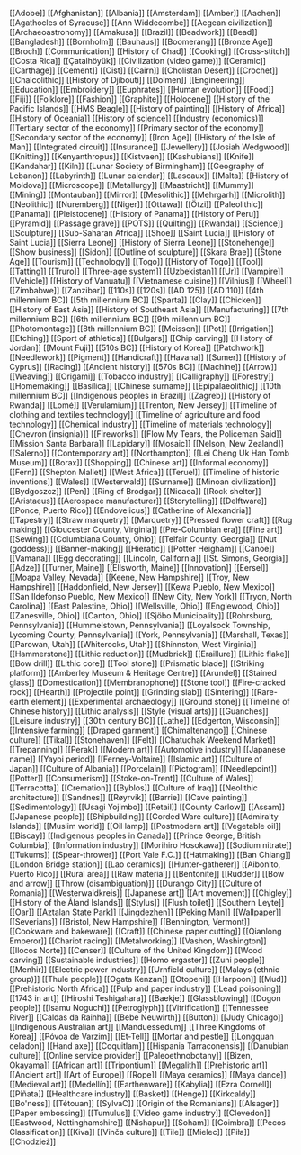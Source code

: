 [[Adobe]]
[[Afghanistan]]
[[Albania]]
[[Amsterdam]]
[[Amber]]
[[Aachen]]
[[Agathocles of Syracuse]]
[[Ann Widdecombe]]
[[Aegean civilization]]
[[Archaeoastronomy]]
[[Amakusa]]
[[Brazil]]
[[Beadwork]]
[[Bead]]
[[Bangladesh]]
[[Bornholm]]
[[Bauhaus]]
[[Boomerang]]
[[Bronze Age]]
[[Broch]]
[[Communication]]
[[History of Chad]]
[[Cooking]]
[[Cross-stitch]]
[[Costa Rica]]
[[Çatalhöyük]]
[[Civilization (video game)]]
[[Ceramic]]
[[Carthage]]
[[Cement]]
[[Cist]]
[[Cairn]]
[[Cholistan Desert]]
[[Crochet]]
[[Chalcolithic]]
[[History of Djibouti]]
[[Dolmen]]
[[Engineering]]
[[Education]]
[[Embroidery]]
[[Euphrates]]
[[Human evolution]]
[[Food]]
[[Fiji]]
[[Folklore]]
[[Fashion]]
[[Graphite]]
[[Holocene]]
[[History of the Pacific Islands]]
[[HMS Beagle]]
[[History of painting]]
[[History of Africa]]
[[History of Oceania]]
[[History of science]]
[[Industry (economics)]]
[[Tertiary sector of the economy]]
[[Primary sector of the economy]]
[[Secondary sector of the economy]]
[[Iron Age]]
[[History of the Isle of Man]]
[[Integrated circuit]]
[[Insurance]]
[[Jewellery]]
[[Josiah Wedgwood]]
[[Knitting]]
[[Kenyanthropus]]
[[Kistvaen]]
[[Kashubians]]
[[Knife]]
[[Kandahar]]
[[Kiln]]
[[Lunar Society of Birmingham]]
[[Geography of Lebanon]]
[[Labyrinth]]
[[Lunar calendar]]
[[Lascaux]]
[[Malta]]
[[History of Moldova]]
[[Microscope]]
[[Metallurgy]]
[[Maastricht]]
[[Mummy]]
[[Mining]]
[[Montauban]]
[[Mirror]]
[[Mesolithic]]
[[Mehrgarh]]
[[Microlith]]
[[Neolithic]]
[[Nuremberg]]
[[Niger]]
[[Ottawa]]
[[Ötzi]]
[[Paleolithic]]
[[Panama]]
[[Pleistocene]]
[[History of Panama]]
[[History of Peru]]
[[Pyramid]]
[[Passage grave]]
[[POTS]]
[[Quilting]]
[[Rwanda]]
[[Science]]
[[Sculpture]]
[[Sub-Saharan Africa]]
[[Shoe]]
[[Saint Lucia]]
[[History of Saint Lucia]]
[[Sierra Leone]]
[[History of Sierra Leone]]
[[Stonehenge]]
[[Show business]]
[[Sidon]]
[[Outline of sculpture]]
[[Skara Brae]]
[[Stone Age]]
[[Tourism]]
[[Technology]]
[[Togo]]
[[History of Togo]]
[[Tool]]
[[Tatting]]
[[Truro]]
[[Three-age system]]
[[Uzbekistan]]
[[Ur]]
[[Vampire]]
[[Vehicle]]
[[History of Vanuatu]]
[[Vietnamese cuisine]]
[[Vilnius]]
[[Wheel]]
[[Zimbabwe]]
[[Zanzibar]]
[[110s]]
[[120s]]
[[AD 125]]
[[AD 110]]
[[4th millennium BC]]
[[5th millennium BC]]
[[Sparta]]
[[Clay]]
[[Chicken]]
[[History of East Asia]]
[[History of Southeast Asia]]
[[Manufacturing]]
[[7th millennium BC]]
[[6th millennium BC]]
[[9th millennium BC]]
[[Photomontage]]
[[8th millennium BC]]
[[Meissen]]
[[Pot]]
[[Irrigation]]
[[Etching]]
[[Sport of athletics]]
[[Bulgars]]
[[Chip carving]]
[[History of Jordan]]
[[Mount Fuji]]
[[510s BC]]
[[History of Korea]]
[[Patchwork]]
[[Needlework]]
[[Pigment]]
[[Handicraft]]
[[Havana]]
[[Sumer]]
[[History of Cyprus]]
[[Racing]]
[[Ancient history]]
[[570s BC]]
[[Machine]]
[[Arrow]]
[[Weaving]]
[[Origami]]
[[Tobacco industry]]
[[Calligraphy]]
[[Forestry]]
[[Homemaking]]
[[Basilica]]
[[Chinese surname]]
[[Epipalaeolithic]]
[[10th millennium BC]]
[[Indigenous peoples in Brazil]]
[[Zagreb]]
[[History of Rwanda]]
[[Lomé]]
[[Verulamium]]
[[Trenton, New Jersey]]
[[Timeline of clothing and textiles technology]]
[[Timeline of agriculture and food technology]]
[[Chemical industry]]
[[Timeline of materials technology]]
[[Chevron (insignia)]]
[[Fireworks]]
[[Flow My Tears, the Policeman Said]]
[[Mission Santa Barbara]]
[[Lapidary]]
[[Mosaic]]
[[Nelson, New Zealand]]
[[Salerno]]
[[Contemporary art]]
[[Northampton]]
[[Lei Cheng Uk Han Tomb Museum]]
[[Borax]]
[[Shopping]]
[[Chinese art]]
[[Informal economy]]
[[Fern]]
[[Shepton Mallet]]
[[West Africa]]
[[Teruel]]
[[Timeline of historic inventions]]
[[Wales]]
[[Westerwald]]
[[Surname]]
[[Minoan civilization]]
[[Bydgoszcz]]
[[Pen]]
[[Ring of Brodgar]]
[[Nicaea]]
[[Rock shelter]]
[[Aristaeus]]
[[Aerospace manufacturer]]
[[Storytelling]]
[[Delftware]]
[[Ponce, Puerto Rico]]
[[Endovelicus]]
[[Catherine of Alexandria]]
[[Tapestry]]
[[Straw marquetry]]
[[Marquetry]]
[[Pressed flower craft]]
[[Rug making]]
[[Gloucester County, Virginia]]
[[Pre-Columbian era]]
[[Fine art]]
[[Sewing]]
[[Columbiana County, Ohio]]
[[Telfair County, Georgia]]
[[Nut (goddess)]]
[[Banner-making]]
[[Hieratic]]
[[Potter Heigham]]
[[Canoe]]
[[Vamana]]
[[Egg decorating]]
[[Lincoln, California]]
[[St. Simons, Georgia]]
[[Adze]]
[[Turner, Maine]]
[[Ellsworth, Maine]]
[[Innovation]]
[[Eersel]]
[[Moapa Valley, Nevada]]
[[Keene, New Hampshire]]
[[Troy, New Hampshire]]
[[Haddonfield, New Jersey]]
[[Kewa Pueblo, New Mexico]]
[[San Ildefonso Pueblo, New Mexico]]
[[New City, New York]]
[[Tryon, North Carolina]]
[[East Palestine, Ohio]]
[[Wellsville, Ohio]]
[[Englewood, Ohio]]
[[Zanesville, Ohio]]
[[Canton, Ohio]]
[[Sjöbo Municipality]]
[[Rohrsburg, Pennsylvania]]
[[Hummelstown, Pennsylvania]]
[[Loyalsock Township, Lycoming County, Pennsylvania]]
[[York, Pennsylvania]]
[[Marshall, Texas]]
[[Parowan, Utah]]
[[Whiterocks, Utah]]
[[Shinnston, West Virginia]]
[[Hammerstone]]
[[Lithic reduction]]
[[Mudbrick]]
[[Eraillure]]
[[Lithic flake]]
[[Bow drill]]
[[Lithic core]]
[[Tool stone]]
[[Prismatic blade]]
[[Striking platform]]
[[Amberley Museum & Heritage Centre]]
[[Arundel]]
[[Stained glass]]
[[Domestication]]
[[Membranophone]]
[[Stone tool]]
[[Fire-cracked rock]]
[[Hearth]]
[[Projectile point]]
[[Grinding slab]]
[[Sintering]]
[[Rare-earth element]]
[[Experimental archaeology]]
[[Ground stone]]
[[Timeline of Chinese history]]
[[Lithic analysis]]
[[Style (visual arts)]]
[[Guanches]]
[[Leisure industry]]
[[30th century BC]]
[[Lathe]]
[[Edgerton, Wisconsin]]
[[Intensive farming]]
[[Draped garment]]
[[Chimaltenango]]
[[Chinese culture]]
[[Tikal]]
[[Stonehaven]]
[[Felt]]
[[Chatuchak Weekend Market]]
[[Trepanning]]
[[Perak]]
[[Modern art]]
[[Automotive industry]]
[[Japanese name]]
[[Yayoi period]]
[[Ferney-Voltaire]]
[[Islamic art]]
[[Culture of Japan]]
[[Culture of Albania]]
[[Porcelain]]
[[Pictogram]]
[[Needlepoint]]
[[Potter]]
[[Consumerism]]
[[Stoke-on-Trent]]
[[Culture of Wales]]
[[Terracotta]]
[[Cremation]]
[[Byblos]]
[[Culture of Iraq]]
[[Neolithic architecture]]
[[Sandnes]]
[[Røyrvik]]
[[Barrie]]
[[Cave painting]]
[[Sedimentology]]
[[Usagi Yojimbo]]
[[Retail]]
[[County Carlow]]
[[Assam]]
[[Japanese people]]
[[Shipbuilding]]
[[Corded Ware culture]]
[[Admiralty Islands]]
[[Muslim world]]
[[Oil lamp]]
[[Postmodern art]]
[[Vegetable oil]]
[[Biscay]]
[[Indigenous peoples in Canada]]
[[Prince George, British Columbia]]
[[Information industry]]
[[Morihiro Hosokawa]]
[[Sodium nitrate]]
[[Tukums]]
[[Spear-thrower]]
[[Port Vale F.C.]]
[[Hatmaking]]
[[Ban Chiang]]
[[London Bridge station]]
[[Lao ceramics]]
[[Hunter-gatherer]]
[[Aibonito, Puerto Rico]]
[[Rural area]]
[[Raw material]]
[[Bentonite]]
[[Rudder]]
[[Bow and arrow]]
[[Throw (disambiguation)]]
[[Durango City]]
[[Culture of Romania]]
[[Westerwaldkreis]]
[[Japanese art]]
[[Art movement]]
[[Chigley]]
[[History of the Åland Islands]]
[[Stylus]]
[[Flush toilet]]
[[Southern Leyte]]
[[Oar]]
[[Aztalan State Park]]
[[Jingdezhen]]
[[Peking Man]]
[[Wallpaper]]
[[Severians]]
[[Bristol, New Hampshire]]
[[Bennington, Vermont]]
[[Cookware and bakeware]]
[[Craft]]
[[Chinese paper cutting]]
[[Qianlong Emperor]]
[[Chariot racing]]
[[Metalworking]]
[[Vashon, Washington]]
[[Ilocos Norte]]
[[Censer]]
[[Culture of the United Kingdom]]
[[Wood carving]]
[[Sustainable industries]]
[[Homo ergaster]]
[[Zuni people]]
[[Menhir]]
[[Electric power industry]]
[[Urnfield culture]]
[[Malays (ethnic group)]]
[[Thule people]]
[[Ogata Kenzan]]
[[Otopeni]]
[[Harpoon]]
[[Mud]]
[[Prehistoric North Africa]]
[[Pulp and paper industry]]
[[Lead poisoning]]
[[1743 in art]]
[[Hiroshi Teshigahara]]
[[Baekje]]
[[Glassblowing]]
[[Dogon people]]
[[Isamu Noguchi]]
[[Petroglyph]]
[[Vitrification]]
[[Tennessee River]]
[[Caldas da Rainha]]
[[Bebe Neuwirth]]
[[Button]]
[[Judy Chicago]]
[[Indigenous Australian art]]
[[Manduessedum]]
[[Three Kingdoms of Korea]]
[[Póvoa de Varzim]]
[[Et-Tell]]
[[Mortar and pestle]]
[[Longquan celadon]]
[[Hand axe]]
[[Coquitlam]]
[[Hispania Tarraconensis]]
[[Danubian culture]]
[[Online service provider]]
[[Paleoethnobotany]]
[[Bizen, Okayama]]
[[African art]]
[[Tripontium]]
[[Megalith]]
[[Prehistoric art]]
[[Ancient art]]
[[Art of Europe]]
[[Rope]]
[[Maya ceramics]]
[[Maya dance]]
[[Medieval art]]
[[Medellín]]
[[Earthenware]]
[[Kabylia]]
[[Ezra Cornell]]
[[Piñata]]
[[Healthcare industry]]
[[Basket]]
[[Henge]]
[[Kirkcaldy]]
[[Bo'ness]]
[[Tétouan]]
[[SylvaC]]
[[Origin of the Romanians]]
[[Alsager]]
[[Paper embossing]]
[[Tumulus]]
[[Video game industry]]
[[Clevedon]]
[[Eastwood, Nottinghamshire]]
[[Nishapur]]
[[Soham]]
[[Coimbra]]
[[Pecos Classification]]
[[Kiva]]
[[Vinča culture]]
[[Tile]]
[[Mielec]]
[[Piła]]
[[Chodzież]]
